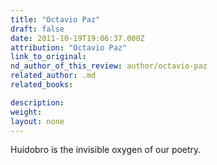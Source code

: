 ```yaml
---
title: "Octavio Paz"
draft: false
date: 2011-10-19T19:06:37.000Z
attribution: "Octavio Paz"
link_to_original:
nd_author_of_this_review: author/octavio-paz
related_author: .md
related_books:

description:
weight:
layout: none
---
```

Huidobro is the invisible oxygen of our poetry.

